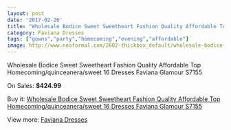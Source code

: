 ```yaml
---
layout: post
date: '2017-02-26'
title: "Wholesale Bodice Sweet Sweetheart Fashion Quality Affordable Top Homecoming/quinceanera/sweet 16 Dresses Faviana Glamour S7155"
category: Faviana Dresses
tags: ["gowns","party","homecoming","evening","affordable"]
image: http://www.neoformal.com/2602-thickbox_default/wholesale-bodice-sweet-sweetheart-fashion-quality-affordable-top-homecoming-quinceanera-sweet-16-dresses-faviana-glamour-s7155.jpg
---
```

Wholesale Bodice Sweet Sweetheart Fashion Quality Affordable Top Homecoming/quinceanera/sweet 16 Dresses Faviana Glamour S7155

On Sales: **$424.99**
<a href="https://www.neoformal.com/en/faviana-dresses/979-wholesale-bodice-sweet-sweetheart-fashion-quality-affordable-top-homecoming-quinceanera-sweet-16-dresses-faviana-glamour-s7155.html"><amp-img layout="responsive" width="600" height="600" src="//www.neoformal.com/2602-thickbox_default/wholesale-bodice-sweet-sweetheart-fashion-quality-affordable-top-homecoming-quinceanera-sweet-16-dresses-faviana-glamour-s7155.jpg" alt="Wholesale Bodice Sweet Sweetheart Fashion Quality Affordable Top Homecoming/quinceanera/sweet 16 Dresses Faviana Glamour S7155 0" /></a>
<a href="https://www.neoformal.com/en/faviana-dresses/979-wholesale-bodice-sweet-sweetheart-fashion-quality-affordable-top-homecoming-quinceanera-sweet-16-dresses-faviana-glamour-s7155.html"><amp-img layout="responsive" width="600" height="600" src="//www.neoformal.com/2605-thickbox_default/wholesale-bodice-sweet-sweetheart-fashion-quality-affordable-top-homecoming-quinceanera-sweet-16-dresses-faviana-glamour-s7155.jpg" alt="Wholesale Bodice Sweet Sweetheart Fashion Quality Affordable Top Homecoming/quinceanera/sweet 16 Dresses Faviana Glamour S7155 1" /></a>
<a href="https://www.neoformal.com/en/faviana-dresses/979-wholesale-bodice-sweet-sweetheart-fashion-quality-affordable-top-homecoming-quinceanera-sweet-16-dresses-faviana-glamour-s7155.html"><amp-img layout="responsive" width="600" height="600" src="//www.neoformal.com/2604-thickbox_default/wholesale-bodice-sweet-sweetheart-fashion-quality-affordable-top-homecoming-quinceanera-sweet-16-dresses-faviana-glamour-s7155.jpg" alt="Wholesale Bodice Sweet Sweetheart Fashion Quality Affordable Top Homecoming/quinceanera/sweet 16 Dresses Faviana Glamour S7155 2" /></a>
<a href="https://www.neoformal.com/en/faviana-dresses/979-wholesale-bodice-sweet-sweetheart-fashion-quality-affordable-top-homecoming-quinceanera-sweet-16-dresses-faviana-glamour-s7155.html"><amp-img layout="responsive" width="600" height="600" src="//www.neoformal.com/2603-thickbox_default/wholesale-bodice-sweet-sweetheart-fashion-quality-affordable-top-homecoming-quinceanera-sweet-16-dresses-faviana-glamour-s7155.jpg" alt="Wholesale Bodice Sweet Sweetheart Fashion Quality Affordable Top Homecoming/quinceanera/sweet 16 Dresses Faviana Glamour S7155 3" /></a>

Buy it: [Wholesale Bodice Sweet Sweetheart Fashion Quality Affordable Top Homecoming/quinceanera/sweet 16 Dresses Faviana Glamour S7155](https://www.neoformal.com/en/faviana-dresses/979-wholesale-bodice-sweet-sweetheart-fashion-quality-affordable-top-homecoming-quinceanera-sweet-16-dresses-faviana-glamour-s7155.html "Wholesale Bodice Sweet Sweetheart Fashion Quality Affordable Top Homecoming/quinceanera/sweet 16 Dresses Faviana Glamour S7155")

View more: [Faviana Dresses](https://www.neoformal.com/en/10-faviana-dresses "Faviana Dresses")
